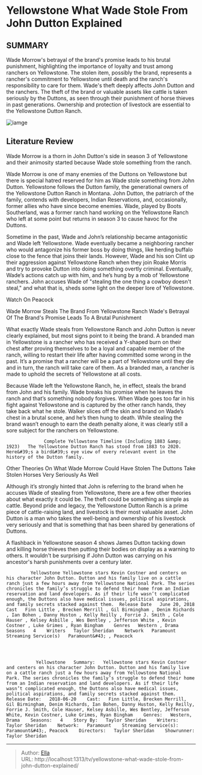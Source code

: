 # Yellowstone What Wade Stole From John Dutton Explained


## SUMMARY 



  Wade Morrow&#39;s betrayal of the brand&#39;s promise leads to his brutal punishment, highlighting the importance of loyalty and trust among ranchers on Yellowstone.   The stolen item, possibly the brand, represents a rancher&#39;s commitment to Yellowstone until death and the ranch&#39;s responsibility to care for them. Wade&#39;s theft deeply affects John Dutton and the ranchers.   The theft of the brand or valuable assets like cattle is taken seriously by the Duttons, as seen through their punishment of horse thieves in past generations. Ownership and protection of livestock are essential to the Yellowstone Dutton Ranch.  

![iamge](https://static1.srcdn.com/wordpress/wp-content/uploads/2024/01/1-10.jpg)

## Literature Review
Wade Morrow is a thorn in John Dutton&#39;s side in season 3 of Yellowstone and their animosity started because Wade stole something from the ranch.




Wade Morrow is one of many enemies of the Duttons on Yellowstone but there is special hatred reserved for him as Wade stole something from John Dutton. Yellowstone follows the Dutton family, the generational owners of the Yellowstone Dutton Ranch in Montana. John Dutton, the patriarch of the family, contends with developers, Indian Reservations, and, occasionally, former allies who have since become enemies. Wade, played by Boots Southerland, was a former ranch hand working on the Yellowstone Ranch who left at some point but returns in season 3 to cause havoc for the Duttons.




Sometime in the past, Wade and John’s relationship became antagonistic and Wade left Yellowstone. Wade eventually became a neighboring rancher who would antagonize his former boss by doing things, like herding buffalo close to the fence that joins their lands. However, Wade and his son Clint up their aggression against Yellowstone Ranch when they join Roake Morris and try to provoke Dutton into doing something overtly criminal. Eventually, Wade’s actions catch up with him, and he’s hung by a mob of Yellowstone ranchers. John accuses Wade of &#34;stealing the one thing a cowboy doesn&#39;t steal,&#34; and what that is, sheds some light on the deeper lore of Yellowstone.

Watch On Peacock


 Wade Morrow Steals The Brand From Yellowstone Ranch 
Wade&#39;s Betrayal Of The Brand&#39;s Promise Leads To A Brutal Punishment
          

What exactly Wade steals from Yellowstone Ranch and John Dutton is never clearly explained, but most signs point to it being the brand. A branded man in Yellowstone is a rancher who has received a Y-shaped burn on their chest after proving themselves to be a loyal and capable member of the ranch, willing to restart their life after having committed some wrong in the past. It’s a promise that a rancher will be a part of Yellowstone until they die and in turn, the ranch will take care of them. As a branded man, a rancher is made to uphold the secrets of Yellowstone at all costs.




Because Wade left the Yellowstone Ranch, he, in effect, steals the brand from John and his family. Wade breaks his promise when he leaves the ranch and that’s something nobody forgives. When Wade goes too far in his fight against Yellowstone and is captured by the other ranch hands, they take back what he stole. Walker slices off the skin and brand on Wade’s chest in a brutal scene, and he’s then hung to death. While stealing the brand wasn’t enough to earn the death penalty alone, it was clearly still a sore subject for the ranchers on Yellowstone.

                  Complete Yellowstone Timeline (Including 1883 &amp; 1923)   The Yellowstone Dutton Ranch has stood from 1883 to 2020. Here&#39;s a bird&#39;s eye view of every relevant event in the history of the Dutton family.    



 Other Theories On What Wade Morrow Could Have Stolen 
The Duttons Take Stolen Horses Very Seriously As Well
         




Although it’s strongly hinted that John is referring to the brand when he accuses Wade of stealing from Yellowstone, there are a few other theories about what exactly it could be. The theft could be something as simple as cattle. Beyond pride and legacy, the Yellowstone Dutton Ranch is a prime piece of cattle-raising land, and livestock is their most valuable asset. John Dutton is a man who takes the well-being and ownership of his livestock very seriously and that is something that has been shared by generations of Duttons.

A flashback in Yellowstone season 4 shows James Dutton tacking down and killing horse thieves then putting their bodies on display as a warning to others. It wouldn&#39;t be surprising if John Dutton was carrying on his ancestor&#39;s harsh punishments over a century later.

             Yellowstone Yellowstone stars Kevin Costner and centers on his character John Dutton. Dutton and his family live on a cattle ranch just a few hours away from Yellowstone National Park. The series chronicles the family’s struggle to defend their home from an Indian reservation and land developers. As if their life wasn’t complicated enough, the Duttons also have medical issues, political aspirations, and family secrets stacked against them.  Release Date   June 20, 2018    Cast   Finn Little , Brecken Merrill , Gil Birmingham , Denim Richards , Ian Bohen , Danny Huston , Kelly Reilly , Forrie J. Smith , Cole Hauser , Kelsey Asbille , Wes Bentley , Jefferson White , Kevin Costner , Luke Grimes , Ryan Bingham    Genres   Western , Drama    Seasons   4    Writers   Taylor Sheridan    Network   Paramount    Streaming Service(s)   Paramount&#43; , Peacock       




               Yellowstone   Summary:   Yellowstone stars Kevin Costner and centers on his character John Dutton. Dutton and his family live on a cattle ranch just a few hours away from Yellowstone National Park. The series chronicles the family’s struggle to defend their home from an Indian reservation and land developers. As if their life wasn’t complicated enough, the Duttons also have medical issues, political aspirations, and family secrets stacked against them.    Release Date:   2018-06-20    Cast:   Finn Little, Brecken Merrill, Gil Birmingham, Denim Richards, Ian Bohen, Danny Huston, Kelly Reilly, Forrie J. Smith, Cole Hauser, Kelsey Asbille, Wes Bentley, Jefferson White, Kevin Costner, Luke Grimes, Ryan Bingham    Genres:   Western, Drama    Seasons:   4    Story By:   Taylor Sheridan    Writers:   Taylor Sheridan    Network:   Paramount    Streaming Service(s):   Paramount&#43;, Peacock    Directors:   Taylor Sheridan    Showrunner:   Taylor Sheridan      

---

> Author: [Ella](https://instagram.hk.cn/)  
> URL: http://localhost:1313/tv/yellowstone-what-wade-stole-from-john-dutton-explained/  

